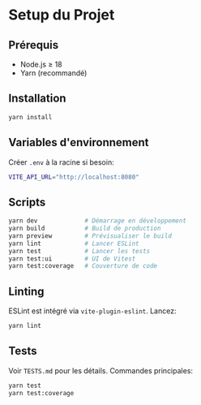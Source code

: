 # Setup du Projet

## Prérequis

- Node.js ≥ 18
- Yarn (recommandé)

## Installation

```bash
yarn install
```

## Variables d'environnement

Créer `.env` à la racine si besoin:

```bash
VITE_API_URL="http://localhost:8080"
```

## Scripts

```bash
yarn dev             # Démarrage en développement
yarn build           # Build de production
yarn preview         # Prévisualiser le build
yarn lint            # Lancer ESLint
yarn test            # Lancer les tests
yarn test:ui         # UI de Vitest
yarn test:coverage   # Couverture de code
```

## Linting

ESLint est intégré via `vite-plugin-eslint`. Lancez:

```bash
yarn lint
```

## Tests

Voir `TESTS.md` pour les détails. Commandes principales:

```bash
yarn test
yarn test:coverage
```

